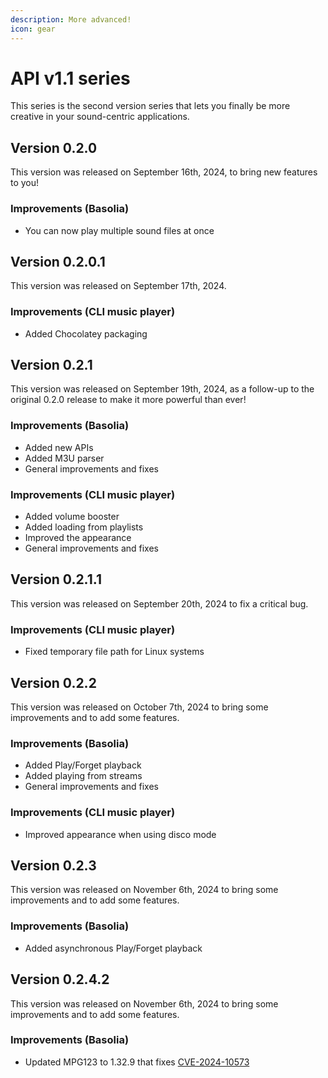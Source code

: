 ```yaml
---
description: More advanced!
icon: gear
---
```


# API v1.1 series

This series is the second version series that lets you finally be more creative in your sound-centric applications.

## Version 0.2.0

This version was released on September 16th, 2024, to bring new features to you!

### Improvements (Basolia)

* You can now play multiple sound files at once

## Version 0.2.0.1

This version was released on September 17th, 2024.

### Improvements (CLI music player)

* Added Chocolatey packaging

## Version 0.2.1

This version was released on September 19th, 2024, as a follow-up to the original 0.2.0 release to make it more powerful than ever!

### Improvements (Basolia)

* Added new APIs
* Added M3U parser
* General improvements and fixes

### Improvements (CLI music player)

* Added volume booster
* Added loading from playlists
* Improved the appearance
* General improvements and fixes

## Version 0.2.1.1

This version was released on September 20th, 2024 to fix a critical bug.

### Improvements (CLI music player)

* Fixed temporary file path for Linux systems

## Version 0.2.2

This version was released on October 7th, 2024 to bring some improvements and to add some features.

### Improvements (Basolia)

* Added Play/Forget playback
* Added playing from streams
* General improvements and fixes

### Improvements (CLI music player)

* Improved appearance when using disco mode

## Version 0.2.3

This version was released on November 6th, 2024 to bring some improvements and to add some features.

### Improvements (Basolia)

* Added asynchronous Play/Forget playback

## Version 0.2.4.2

This version was released on November 6th, 2024 to bring some improvements and to add some features.

### Improvements (Basolia)

* Updated MPG123 to 1.32.9 that fixes [CVE-2024-10573](https://nvd.nist.gov/vuln/detail/CVE-2024-10573)
